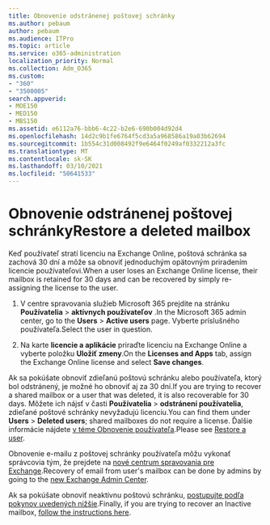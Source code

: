 ```yaml
---
title: Obnovenie odstránenej poštovej schránky
ms.author: pebaum
author: pebaum
ms.audience: ITPro
ms.topic: article
ms.service: o365-administration
localization_priority: Normal
ms.collection: Adm_O365
ms.custom:
- "360"
- "3500005"
search.appverid:
- MOE150
- MED150
- MBS150
ms.assetid: e6112a76-bbb6-4c22-b2e6-690b004d92d4
ms.openlocfilehash: 14d2c9b1fe6764f5cd3a5a968586a19a03b62694
ms.sourcegitcommit: 1b554c31d008492f9e6464f0249af0332212a3fc
ms.translationtype: MT
ms.contentlocale: sk-SK
ms.lasthandoff: 03/10/2021
ms.locfileid: "50641533"
---
```

# <a name="restore-a-deleted-mailbox"></a><span data-ttu-id="12fdd-102">Obnovenie odstránenej poštovej schránky</span><span class="sxs-lookup"><span data-stu-id="12fdd-102">Restore a deleted mailbox</span></span>

<span data-ttu-id="12fdd-103">Keď používateľ stratí licenciu na Exchange Online, poštová schránka sa zachová 30 dní a môže sa obnoviť jednoduchým opätovným priradením licencie používateľovi.</span><span class="sxs-lookup"><span data-stu-id="12fdd-103">When a user loses an Exchange Online license, their mailbox is retained for 30 days and can be recovered by simply re-assigning the license to the user.</span></span>
  
1. <span data-ttu-id="12fdd-104">V centre spravovania služieb Microsoft 365 prejdite na stránku **Používatelia** \> **aktívnych používateľov** .</span><span class="sxs-lookup"><span data-stu-id="12fdd-104">In the Microsoft 365 admin center, go to the **Users** \> **Active users** page.</span></span> <span data-ttu-id="12fdd-105">Vyberte príslušného používateľa.</span><span class="sxs-lookup"><span data-stu-id="12fdd-105">Select the user in question.</span></span>

2. <span data-ttu-id="12fdd-106">Na karte **licencie a aplikácie** priraďte licenciu na Exchange Online a vyberte položku **Uložiť zmeny**.</span><span class="sxs-lookup"><span data-stu-id="12fdd-106">On the **Licenses and Apps** tab, assign the Exchange Online license and select **Save changes**.</span></span>

<span data-ttu-id="12fdd-107">Ak sa pokúšate obnoviť zdieľanú poštovú schránku alebo používateľa, ktorý bol odstránený, je možné ho obnoviť aj za 30 dní.</span><span class="sxs-lookup"><span data-stu-id="12fdd-107">If you are trying to recover a shared mailbox or a user that was deleted, it is also recoverable for 30 days.</span></span> <span data-ttu-id="12fdd-108">Môžete ich nájsť v časti **Používatelia** \> **odstránení používatelia**, zdieľané poštové schránky nevyžadujú licenciu.</span><span class="sxs-lookup"><span data-stu-id="12fdd-108">You can find them under **Users** \> **Deleted users**; shared mailboxes do not require a license.</span></span> <span data-ttu-id="12fdd-109">Ďalšie informácie nájdete [v téme Obnovenie používateľa](https://docs.microsoft.com/microsoft-365/admin/add-users/restore-user).</span><span class="sxs-lookup"><span data-stu-id="12fdd-109">Please see [Restore a user](https://docs.microsoft.com/microsoft-365/admin/add-users/restore-user).</span></span>

<span data-ttu-id="12fdd-110">Obnovenie e-mailu z poštovej schránky používateľa môžu vykonať správcovia tým, že prejdete na [nové centrum spravovania pre Exchange](https://techcommunity.microsoft.com/t5/exchange-team-blog/a-new-recoverableitems-experience-comes-to-exchange-online/ba-p/1505353).</span><span class="sxs-lookup"><span data-stu-id="12fdd-110">Recovery of email from user's mailbox can be done by admins by going to the [new Exchange Admin Center](https://techcommunity.microsoft.com/t5/exchange-team-blog/a-new-recoverableitems-experience-comes-to-exchange-online/ba-p/1505353).</span></span>

<span data-ttu-id="12fdd-111">Ak sa pokúšate obnoviť neaktívnu poštovú schránku, [postupujte podľa pokynov uvedených nižšie](https://docs.microsoft.com/microsoft-365/compliance/recover-an-inactive-mailbox).</span><span class="sxs-lookup"><span data-stu-id="12fdd-111">Finally, if you are trying to recover an Inactive mailbox, [follow the instructions here](https://docs.microsoft.com/microsoft-365/compliance/recover-an-inactive-mailbox).</span></span>
  
